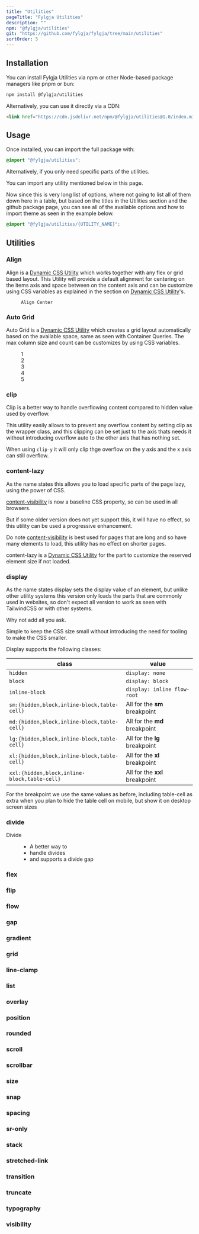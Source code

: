 ```yaml
---
title: "Utilities"
pageTitle: "Fylgja Utilities"
description: ""
npm: "@fylgja/utilities"
git: "https://github.com/fylgja/fylgja/tree/main/utilities"
sortOrder: 5
---
```


## Installation

You can install Fylgja Utilities via npm or other Node-based package managers like pnpm or bun:

```bash
npm install @fylgja/utilities
```

Alternatively, you can use it directly via a CDN:

```html
<link href="https://cdn.jsdelivr.net/npm/@fylgja/utilities@1.0/index.min.css" rel="stylesheet">
```

## Usage

Once installed, you can import the full package with:

```css
@import "@fylgja/utilities";
```

Alternatively, if you only need specific parts of the utilities.

You can import any utility mentioned below in this page.

Now since this is very long list of options, where not going to list all of them down here in a table,
but based on the titles in the Utilities section and the github package page,
you can see all of the available options and how to import theme as seen in the example below.

```css
@import "@fylgja/utilities/{UTILITY_NAME}";
```

## Utilities

### Align

Align is a [Dynamic CSS Utility] which works together with any flex or grid based layout.
This Utility will provide a default alignment for centering on the items axis and space between on the content axis and can be customize using CSS variables as explained in the section on [Dynamic CSS Utility]'s.

<figure class="demo-wrapper flex align" style="--align: center">
<code class="demo-box -inline">Align Center</code>
</figure>

### Auto Grid

Auto Grid is a [Dynamic CSS Utility] which creates a grid layout automatically based on the available space, same as seen with Container Queries.
The max column size and count can be customizes by using CSS variables.

<figure class="auto-grid gap">
<div class="demo-box -inline">1</div>
<div class="demo-box -inline">2</div>
<div class="demo-box -inline">3</div>
<div class="demo-box -inline">4</div>
<div class="demo-box -inline">5</div>
</figure>

### clip

Clip is a better way to handle overflowing content compared to hidden value used by overflow.

This utility easily allows to to prevent any overflow content by setting clip as the wrapper class,
and this clipping can be set just to the axis thats needs it without introducing overflow auto to the other axis that has nothing set.

When using `clip-y` it will only clip thge overflow on the y axis and the x axis can still overflow.

### content-lazy

As the name states this allows you to load specific parts of the page lazy, using the power of CSS.

[content-visibility] is now a baseline CSS property, so can be used in all browsers.

But if some older version does not yet support this, it will have no effect, so this utility can be used a progressive enhancement.

Do note [content-visibility] is best used for pages that are long and so have many elements to load, this utility has no effect on shorter pages.

content-lazy is a [Dynamic CSS Utility] for the part to customize the reserved element size if not loaded.

[content-visibility]: https://developer.mozilla.org/en-US/docs/Web/CSS/content-visibility

### display

As the name states display sets the display value of an element, but unlike other utility systems this version only loads the parts that are commonly used in websites,
so don't expect all version to work as seen with TailwindCSS or with other systems.

Why not add all you ask.

Simple to keep the CSS size small without introducing the need for tooling to make the CSS smaller.

Display supports the following classes:

| class                                        | value                          |
| -------------------------------------------- | ------------------------------ |
| `hidden`                                     | `display: none`                |
| `block`                                      | `display: block`               |
| `inline-block`                               | `display: inline flow-root`    |
| `sm:{hidden,block,inline-block,table-cell}`  | All for the **sm** breakpoint  |
| `md:{hidden,block,inline-block,table-cell}`  | All for the **md** breakpoint  |
| `lg:{hidden,block,inline-block,table-cell}`  | All for the **lg** breakpoint  |
| `xl:{hidden,block,inline-block,table-cell}`  | All for the **xl** breakpoint  |
| `xxl:{hidden,block,inline-block,table-cell}` | All for the **xxl** breakpoint |

For the breakpoint we use the same values as before,
including table-cell as extra when you plan to hide the table cell on mobile,
but show it on desktop screen sizes

### divide

Divide 

<figure>
<ul role="list" class="divide-y divide-gap-y">
<li>A better way to</li>
<li>handle divides</li>
<li>and supports a divide gap</li>
</ul>
</figure>

### flex

### flip

### flow

### gap

### gradient

### grid

### line-clamp

### list

### overlay

### position

### rounded

### scroll

### scrollbar

### size

### snap

### spacing

### sr-only

### stack

### stretched-link

### transition

### truncate

### typography

### visibility



[Dynamic CSS Utility]: /docs/concepts/dynamic-css-utilities
